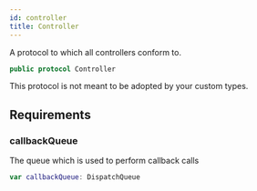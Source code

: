 ```yaml
---
id: controller 
title: Controller
--- 
```


A protocol to which all controllers conform to.

``` swift
public protocol Controller 
```

This protocol is not meant to be adopted by your custom types.

## Requirements

### callbackQueue

The queue which is used to perform callback calls

``` swift
var callbackQueue: DispatchQueue 
```
